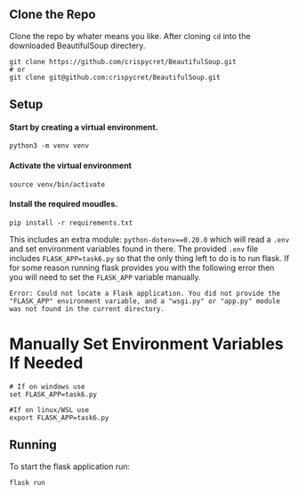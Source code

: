 ## Clone the Repo

Clone the repo by whater means you like. After cloning `cd` into the downloaded BeautifulSoup directery.

```
git clone https://github.com/crispycret/BeautifulSoup.git
# or
git clone git@github.com:crispycret/BeautifulSoup.git
```

## Setup

#### Start by creating a virtual environment.

```
python3 -m venv venv
```

#### Activate the virtual environment

```
source venv/bin/activate
```

#### Install the required moudles.

```
pip install -r requirements.txt
``` 


This includes an extra module: `python-dotenv==0.20.0` which will read a `.env` and set environment variables found in there. The provided `.env` file includes `FLASK_APP=task6.py` so that the only thing left to do is to run flask. If for some reason running flask provides you with the following error then you will need to set the `FLASK_APP` variable manually.

```
Error: Could not locate a Flask application. You did not provide the "FLASK_APP" environment variable, and a "wsgi.py" or "app.py" module was not found in the current directory.
```

# Manually Set Environment Variables If Needed
```
# If on windows use 
set FLASK_APP=task6.py

#If on linux/WSL use 
export FLASK_APP=task6.py
```

## Running

To start the flask application run:

```
flask run
```








